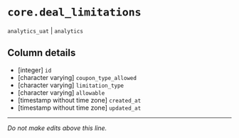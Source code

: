 # `core.deal_limitations`
`analytics_uat` | `analytics`

## Column details
* [integer]   `id`
* [character varying] `coupon_type_allowed`
* [character varying] `limitation_type`
* [character varying] `allowable`
* [timestamp without time zone] `created_at`
* [timestamp without time zone] `updated_at`

-------------------------------------------------------------------------------
*Do not make edits above this line.*
